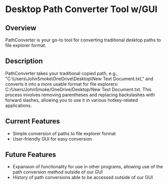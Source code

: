 # Desktop Path Converter Tool w/GUI

## Overview

PathConverter is your go-to tool for converting traditional desktop paths to file explorer format.

## Description

PathConverter takes your traditional copied path, e.g., "C:\Users\JohnSmoke\OneDrive\Desktop\New Text Document.txt," and converts it into a more usable format for file explorers: C:/Users/JohnSmoke/OneDrive/Desktop/New Text Document.txt. This process involves removing parentheses and replacing backslashes with forward slashes, allowing you to use it in various hotkey-related applications. 

## Current Features

- Simple conversion of paths to file explorer format
- User-friendly GUI for easy conversion

## Future Features
- Expansion of functionality for use in other programs, allowing use of the path conversion method outside of our GUI
- History of path conversions able to be accessed outside of our GUI
